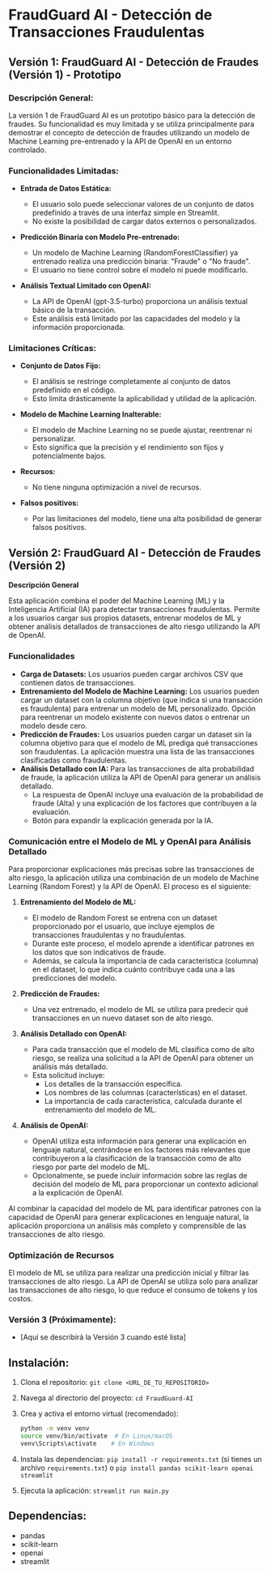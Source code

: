 # FraudGuard AI - Detección de Transacciones Fraudulentas

## Versión 1: FraudGuard AI - Detección de Fraudes (Versión 1) - Prototipo

### Descripción General:

La versión 1 de FraudGuard AI es un prototipo básico para la detección de fraudes. Su funcionalidad es muy limitada y se utiliza principalmente para demostrar el concepto de detección de fraudes utilizando un modelo de Machine Learning pre-entrenado y la API de OpenAI en un entorno controlado.

### Funcionalidades Limitadas:

* **Entrada de Datos Estática:**

    * El usuario solo puede seleccionar valores de un conjunto de datos predefinido a través de una interfaz simple en Streamlit.
    * No existe la posibilidad de cargar datos externos o personalizados.
* **Predicción Binaria con Modelo Pre-entrenado:**

    * Un modelo de Machine Learning (RandomForestClassifier) ya entrenado realiza una predicción binaria: "Fraude" o "No fraude".
    * El usuario no tiene control sobre el modelo ni puede modificarlo.
* **Análisis Textual Limitado con OpenAI:**

    * La API de OpenAI (gpt-3.5-turbo) proporciona un análisis textual básico de la transacción.
    * Este análisis está limitado por las capacidades del modelo y la información proporcionada.

### Limitaciones Críticas:

* **Conjunto de Datos Fijo:**

    * El análisis se restringe completamente al conjunto de datos predefinido en el código.
    * Esto limita drásticamente la aplicabilidad y utilidad de la aplicación.
* **Modelo de Machine Learning Inalterable:**

    * El modelo de Machine Learning no se puede ajustar, reentrenar ni personalizar.
    * Esto significa que la precisión y el rendimiento son fijos y potencialmente bajos.
* **Recursos:**
    * No tiene ninguna optimización a nivel de recursos.
* **Falsos positivos:**
    * Por las limitaciones del modelo, tiene una alta posibilidad de generar falsos positivos.

## Versión 2: FraudGuard AI - Detección de Fraudes (Versión 2)

**Descripción General**

Esta aplicación combina el poder del Machine Learning (ML) y la Inteligencia Artificial (IA) para detectar transacciones fraudulentas. Permite a los usuarios cargar sus propios datasets, entrenar modelos de ML y obtener análisis detallados de transacciones de alto riesgo utilizando la API de OpenAI.

### Funcionalidades

* **Carga de Datasets:** Los usuarios pueden cargar archivos CSV que contienen datos de transacciones.
* **Entrenamiento del Modelo de Machine Learning:** Los usuarios pueden cargar un dataset con la columna objetivo (que indica si una transacción es fraudulenta) para entrenar un modelo de ML personalizado. Opción para reentrenar un modelo existente con nuevos datos o entrenar un modelo desde cero.
* **Predicción de Fraudes:** Los usuarios pueden cargar un dataset sin la columna objetivo para que el modelo de ML prediga qué transacciones son fraudulentas. La aplicación muestra una lista de las transacciones clasificadas como fraudulentas.
* **Análisis Detallado con IA:** Para las transacciones de alta probabilidad de fraude, la aplicación utiliza la API de OpenAI para generar un análisis detallado.
    * La respuesta de OpenAI incluye una evaluación de la probabilidad de fraude (Alta) y una explicación de los factores que contribuyen a la evaluación.
    * Botón para expandir la explicación generada por la IA.

### Comunicación entre el Modelo de ML y OpenAI para Análisis Detallado

Para proporcionar explicaciones más precisas sobre las transacciones de alto riesgo, la aplicación utiliza una combinación de un modelo de Machine Learning (Random Forest) y la API de OpenAI. El proceso es el siguiente:

1.  **Entrenamiento del Modelo de ML:**

    * El modelo de Random Forest se entrena con un dataset proporcionado por el usuario, que incluye ejemplos de transacciones fraudulentas y no fraudulentas.
    * Durante este proceso, el modelo aprende a identificar patrones en los datos que son indicativos de fraude.
    * Además, se calcula la importancia de cada característica (columna) en el dataset, lo que indica cuánto contribuye cada una a las predicciones del modelo.
2.  **Predicción de Fraudes:**

    * Una vez entrenado, el modelo de ML se utiliza para predecir qué transacciones en un nuevo dataset son de alto riesgo.
3.  **Análisis Detallado con OpenAI:**

    * Para cada transacción que el modelo de ML clasifica como de alto riesgo, se realiza una solicitud a la API de OpenAI para obtener un análisis más detallado.
    * Esta solicitud incluye:
        * Los detalles de la transacción específica.
        * Los nombres de las columnas (características) en el dataset.
        * La importancia de cada característica, calculada durante el entrenamiento del modelo de ML.
4.  **Análisis de OpenAI:**

    * OpenAI utiliza esta información para generar una explicación en lenguaje natural, centrándose en los factores más relevantes que contribuyeron a la clasificación de la transacción como de alto riesgo por parte del modelo de ML.
    * Opcionalmente, se puede incluir información sobre las reglas de decisión del modelo de ML para proporcionar un contexto adicional a la explicación de OpenAI.

Al combinar la capacidad del modelo de ML para identificar patrones con la capacidad de OpenAI para generar explicaciones en lenguaje natural, la aplicación proporciona un análisis más completo y comprensible de las transacciones de alto riesgo.

### Optimización de Recursos

El modelo de ML se utiliza para realizar una predicción inicial y filtrar las transacciones de alto riesgo. La API de OpenAI se utiliza solo para analizar las transacciones de alto riesgo, lo que reduce el consumo de tokens y los costos.

### Versión 3 (Próximamente):

* [Aquí se describirá la Versión 3 cuando esté lista]

## Instalación:

1.  Clona el repositorio: `git clone <URL_DE_TU_REPOSITORIO>`
2.  Navega al directorio del proyecto: `cd FraudGuard-AI`
3.  Crea y activa el entorno virtual (recomendado):

    ```bash
    python -m venv venv
    source venv/bin/activate  # En Linux/macOS
    venv\Scripts\activate    # En Windows
    ```
4.  Instala las dependencias: `pip install -r requirements.txt` (si tienes un archivo `requirements.txt`) o `pip install pandas scikit-learn openai streamlit`
5.  Ejecuta la aplicación: `streamlit run main.py`

## Dependencias:

* pandas
* scikit-learn
* openai
* streamlit


